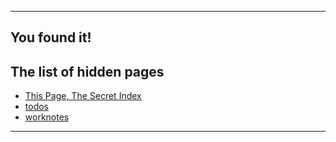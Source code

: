 ------------------------------------------------------------------------------------------
## You found it!
## The list of hidden pages

- [This Page, The Secret Index](https://www.preach-notes.com/secret)
- [todos](https://www.preach-notes.com/todos)
- [worknotes](https://www.preach-notes.com/worknotes)
------------------------------------------------------------------------------------------